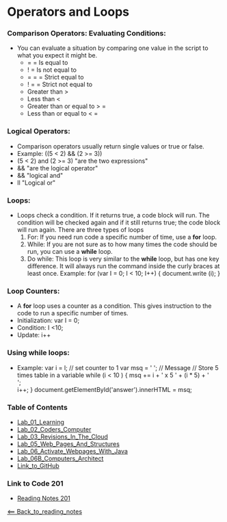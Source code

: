 
# Operators and Loops

### Comparison Operators: Evaluating Conditions:
- You can evaluate a situation by comparing one value in the script to what you expect it might be. 
    - = = Is equal to
    - ! = Is not equal to
    - = = = Strict equal to
    - ! = = Strict not equal to
    - Greater than >
    - Less than <
    - Greater than or equal to > =
    - Less than or equal to < =

### Logical Operators:
- Comparison operators usually return single values or true or false. 
- Example:
((5 < 2) &&  (2 >= 3))
- (5 < 2) and (2 >= 3) "are the two expressions"
- && "are the logical operator"
- && "logical and"
- ll "Logical or"

### Loops:
- Loops check a condition. If it returns true, a code block will run. The condition will be checked again and if it still returns true; the code block will run again. There are three types of loops
    1. For: If you need run code a specific number of time, use a **for** loop.
    2. While: If you are not sure as to how many times the code should be run, you can use a **while** loop.
    3. Do while: This loop is very similar to the **while** loop, but has one key difference. It will always run the command inside the curly braces at least once.
	Example: for (var I = 0; I < 10; I++) {
	document.write (i);
	}

### Loop Counters: 
- A **for** loop uses a counter as a condition. This gives instruction to the code to run a specific number of times. 
- Initialization: var I = 0;
- Condition: I <10;
- Update: i++

### Using while loops:
- Example: 
var i = l; // set counter to 1
	var msq = ' '; // Message
	// Store 5 times table in a variable
	while (i < 10 ) {
	msq += i + ' x 5 ' + (i * 5) + '<br />';	
	 i++;
	}
	document.getElementById('answer').innerHTML = msq;

### Table of Contents
- [Lab_01_Learning](Lab01Learning.md)
- [Lab_02_Coders_Computer](Lab02CodersComputer.md)
- [Lab_03_Revisions_In_The_Cloud](Lab03RevisionsInTheCloud.md)
- [Lab_05_Web_Pages_And_Structures](Lab05WebPagesAndStructures.md)
- [Lab_06_Activate_Webpages_With_Java](Lab06ActivateWebPageWithJava.md)
- [Lab_06B_Computers_Architect](Lab06BComputersArchitect.md)
- [Link_to_GitHub](https://github.com/)

### Link to Code 201
- [Reading Notes 201](https://jtaisey389.github.io/reading-notes201.md/)

[<== Back_to_reading_notes](https://jtaisey389.github.io/reading-notes/)
